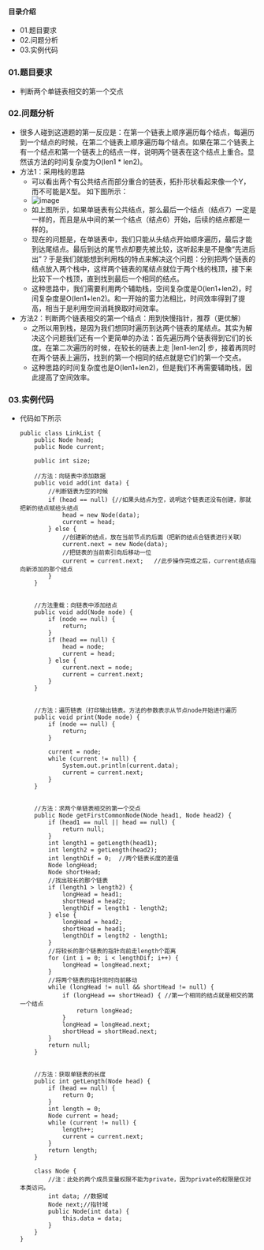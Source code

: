 #### 目录介绍
- 01.题目要求
- 02.问题分析
- 03.实例代码








### 01.题目要求
- 判断两个单链表相交的第一个交点


### 02.问题分析
- 很多人碰到这道题的第一反应是：在第一个链表上顺序遍历每个结点，每遍历到一个结点的时候，在第二个链表上顺序遍历每个结点。如果在第二个链表上有一个结点和第一个链表上的结点一样，说明两个链表在这个结点上重合。显然该方法的时间复杂度为O(len1 * len2)。
- 方法1：采用栈的思路
    - 可以看出两个有公共结点而部分重合的链表，拓扑形状看起来像一个Y，而不可能是X型。 如下图所示： 
    - ![image](https://upload-images.jianshu.io/upload_images/4432347-b9e92265fc384f68.png?imageMogr2/auto-orient/strip%7CimageView2/2/w/1240)
    - 如上图所示，如果单链表有公共结点，那么最后一个结点（结点7）一定是一样的，而且是从中间的某一个结点（结点6）开始，后续的结点都是一样的。
    - 现在的问题是，在单链表中，我们只能从头结点开始顺序遍历，最后才能到达尾结点。最后到达的尾节点却要先被比较，这听起来是不是像“先进后出”？于是我们就能想到利用栈的特点来解决这个问题：分别把两个链表的结点放入两个栈中，这样两个链表的尾结点就位于两个栈的栈顶，接下来比较下一个栈顶，直到找到最后一个相同的结点。
    - 这种思路中，我们需要利用两个辅助栈，空间复杂度是O(len1+len2)，时间复杂度是O(len1+len2)。和一开始的蛮力法相比，时间效率得到了提高，相当于是利用空间消耗换取时间效率。
- 方法2：判断两个链表相交的第一个结点：用到快慢指针，推荐（更优解）
    - 之所以用到栈，是因为我们想同时遍历到达两个链表的尾结点。其实为解决这个问题我们还有一个更简单的办法：首先遍历两个链表得到它们的长度。在第二次遍历的时候，在较长的链表上走 |len1-len2| 步，接着再同时在两个链表上遍历，找到的第一个相同的结点就是它们的第一个交点。
    - 这种思路的时间复杂度也是O(len1+len2)，但是我们不再需要辅助栈，因此提高了空间效率。




### 03.实例代码
- 代码如下所示
    ```
    public class LinkList {
        public Node head;
        public Node current;
    
        public int size;
    
        //方法：向链表中添加数据
        public void add(int data) {
            //判断链表为空的时候
            if (head == null) {//如果头结点为空，说明这个链表还没有创建，那就把新的结点赋给头结点
                head = new Node(data);
                current = head;
            } else {
                //创建新的结点，放在当前节点的后面（把新的结点合链表进行关联）
                current.next = new Node(data);
                //把链表的当前索引向后移动一位
                current = current.next;   //此步操作完成之后，current结点指向新添加的那个结点
            }
        }
    
    
        //方法重载：向链表中添加结点
        public void add(Node node) {
            if (node == null) {
                return;
            }
            if (head == null) {
                head = node;
                current = head;
            } else {
                current.next = node;
                current = current.next;
            }
        }
    
    
        //方法：遍历链表（打印输出链表。方法的参数表示从节点node开始进行遍历
        public void print(Node node) {
            if (node == null) {
                return;
            }
    
            current = node;
            while (current != null) {
                System.out.println(current.data);
                current = current.next;
            }
        }
    
        
        //方法：求两个单链表相交的第一个交点
        public Node getFirstCommonNode(Node head1, Node head2) {
            if (head1 == null || head == null) {
                return null;
            }
            int length1 = getLength(head1);
            int length2 = getLength(head2);
            int lengthDif = 0;  //两个链表长度的差值
            Node longHead;
            Node shortHead;
            //找出较长的那个链表
            if (length1 > length2) {
                longHead = head1;
                shortHead = head2;
                lengthDif = length1 - length2;
            } else {
                longHead = head2;
                shortHead = head1;
                lengthDif = length2 - length1;
            }
            //将较长的那个链表的指针向前走length个距离
            for (int i = 0; i < lengthDif; i++) {
                longHead = longHead.next;
            }
            //将两个链表的指针同时向前移动
            while (longHead != null && shortHead != null) {
                if (longHead == shortHead) { //第一个相同的结点就是相交的第一个结点
                    return longHead;
                }
                longHead = longHead.next;
                shortHead = shortHead.next;
            }
            return null;
        }
    
    
        //方法：获取单链表的长度
        public int getLength(Node head) {
            if (head == null) {
                return 0;
            }
            int length = 0;
            Node current = head;
            while (current != null) {
                length++;
                current = current.next;
            }
            return length;
        }
    
        class Node {
            //注：此处的两个成员变量权限不能为private，因为private的权限是仅对本类访问。
            int data; //数据域
            Node next;//指针域
            public Node(int data) {
                this.data = data;
            }
        }
    }
    ```









